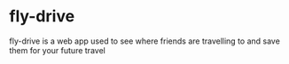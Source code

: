 fly-drive
=========

fly-drive is a web app used to see where friends are travelling to and save them for your future travel
